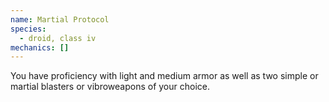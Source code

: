 ```yaml
---
name: Martial Protocol
species:
  - droid, class iv
mechanics: []
---
```

You have proficiency with light and medium armor as well as two simple or martial blasters or vibroweapons of your choice.
